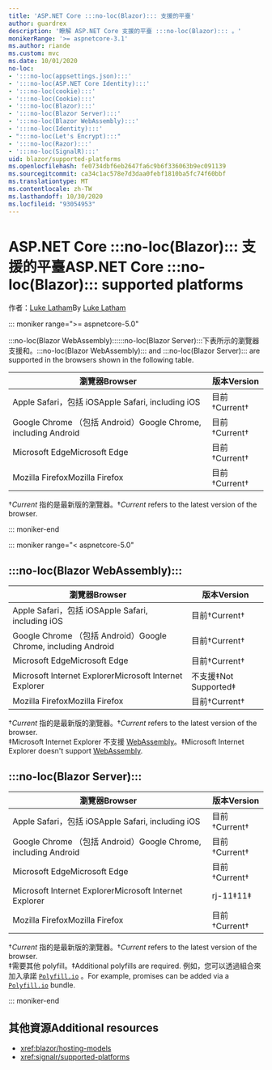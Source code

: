 ```yaml
---
title: 'ASP.NET Core :::no-loc(Blazor)::: 支援的平臺'
author: guardrex
description: '瞭解 ASP.NET Core 支援的平臺 :::no-loc(Blazor)::: 。'
monikerRange: '>= aspnetcore-3.1'
ms.author: riande
ms.custom: mvc
ms.date: 10/01/2020
no-loc:
- ':::no-loc(appsettings.json):::'
- ':::no-loc(ASP.NET Core Identity):::'
- ':::no-loc(cookie):::'
- ':::no-loc(Cookie):::'
- ':::no-loc(Blazor):::'
- ':::no-loc(Blazor Server):::'
- ':::no-loc(Blazor WebAssembly):::'
- ':::no-loc(Identity):::'
- ":::no-loc(Let's Encrypt):::"
- ':::no-loc(Razor):::'
- ':::no-loc(SignalR):::'
uid: blazor/supported-platforms
ms.openlocfilehash: fe0734dbf6eb2647fa6c9b6f336063b9ec091139
ms.sourcegitcommit: ca34c1ac578e7d3daa0febf1810ba5fc74f60bbf
ms.translationtype: MT
ms.contentlocale: zh-TW
ms.lasthandoff: 10/30/2020
ms.locfileid: "93054953"
---
```

# <a name="aspnet-core-no-locblazor-supported-platforms"></a><span data-ttu-id="8207c-103">ASP.NET Core :::no-loc(Blazor)::: 支援的平臺</span><span class="sxs-lookup"><span data-stu-id="8207c-103">ASP.NET Core :::no-loc(Blazor)::: supported platforms</span></span>

<span data-ttu-id="8207c-104">作者：[Luke Latham](https://github.com/guardrex)</span><span class="sxs-lookup"><span data-stu-id="8207c-104">By [Luke Latham](https://github.com/guardrex)</span></span>

::: moniker range=">= aspnetcore-5.0"

<span data-ttu-id="8207c-105">:::no-loc(Blazor WebAssembly)::::::no-loc(Blazor Server):::下表所示的瀏覽器支援和。</span><span class="sxs-lookup"><span data-stu-id="8207c-105">:::no-loc(Blazor WebAssembly)::: and :::no-loc(Blazor Server)::: are supported in the browsers shown in the following table.</span></span>

| <span data-ttu-id="8207c-106">瀏覽器</span><span class="sxs-lookup"><span data-stu-id="8207c-106">Browser</span></span>                          | <span data-ttu-id="8207c-107">版本</span><span class="sxs-lookup"><span data-stu-id="8207c-107">Version</span></span>         |
| -------------------------------- | --------------- |
| <span data-ttu-id="8207c-108">Apple Safari，包括 iOS</span><span class="sxs-lookup"><span data-stu-id="8207c-108">Apple Safari, including iOS</span></span>      | <span data-ttu-id="8207c-109">目前&dagger;</span><span class="sxs-lookup"><span data-stu-id="8207c-109">Current&dagger;</span></span> |
| <span data-ttu-id="8207c-110">Google Chrome （包括 Android）</span><span class="sxs-lookup"><span data-stu-id="8207c-110">Google Chrome, including Android</span></span> | <span data-ttu-id="8207c-111">目前&dagger;</span><span class="sxs-lookup"><span data-stu-id="8207c-111">Current&dagger;</span></span> |
| <span data-ttu-id="8207c-112">Microsoft Edge</span><span class="sxs-lookup"><span data-stu-id="8207c-112">Microsoft Edge</span></span>                   | <span data-ttu-id="8207c-113">目前&dagger;</span><span class="sxs-lookup"><span data-stu-id="8207c-113">Current&dagger;</span></span> |
| <span data-ttu-id="8207c-114">Mozilla Firefox</span><span class="sxs-lookup"><span data-stu-id="8207c-114">Mozilla Firefox</span></span>                  | <span data-ttu-id="8207c-115">目前&dagger;</span><span class="sxs-lookup"><span data-stu-id="8207c-115">Current&dagger;</span></span> |  

<span data-ttu-id="8207c-116">&dagger;*Current* 指的是最新版的瀏覽器。</span><span class="sxs-lookup"><span data-stu-id="8207c-116">&dagger;*Current* refers to the latest version of the browser.</span></span>  

::: moniker-end

::: moniker range="< aspnetcore-5.0"

## :::no-loc(Blazor WebAssembly):::

| <span data-ttu-id="8207c-117">瀏覽器</span><span class="sxs-lookup"><span data-stu-id="8207c-117">Browser</span></span>                          | <span data-ttu-id="8207c-118">版本</span><span class="sxs-lookup"><span data-stu-id="8207c-118">Version</span></span>               |
| -------------------------------- | --------------------- |
| <span data-ttu-id="8207c-119">Apple Safari，包括 iOS</span><span class="sxs-lookup"><span data-stu-id="8207c-119">Apple Safari, including iOS</span></span>      | <span data-ttu-id="8207c-120">目前&dagger;</span><span class="sxs-lookup"><span data-stu-id="8207c-120">Current&dagger;</span></span>       |
| <span data-ttu-id="8207c-121">Google Chrome （包括 Android）</span><span class="sxs-lookup"><span data-stu-id="8207c-121">Google Chrome, including Android</span></span> | <span data-ttu-id="8207c-122">目前&dagger;</span><span class="sxs-lookup"><span data-stu-id="8207c-122">Current&dagger;</span></span>       |
| <span data-ttu-id="8207c-123">Microsoft Edge</span><span class="sxs-lookup"><span data-stu-id="8207c-123">Microsoft Edge</span></span>                   | <span data-ttu-id="8207c-124">目前&dagger;</span><span class="sxs-lookup"><span data-stu-id="8207c-124">Current&dagger;</span></span>       |
| <span data-ttu-id="8207c-125">Microsoft Internet Explorer</span><span class="sxs-lookup"><span data-stu-id="8207c-125">Microsoft Internet Explorer</span></span>      | <span data-ttu-id="8207c-126">不支援&Dagger;</span><span class="sxs-lookup"><span data-stu-id="8207c-126">Not Supported&Dagger;</span></span> |
| <span data-ttu-id="8207c-127">Mozilla Firefox</span><span class="sxs-lookup"><span data-stu-id="8207c-127">Mozilla Firefox</span></span>                  | <span data-ttu-id="8207c-128">目前&dagger;</span><span class="sxs-lookup"><span data-stu-id="8207c-128">Current&dagger;</span></span>       |  

<span data-ttu-id="8207c-129">&dagger;*Current* 指的是最新版的瀏覽器。</span><span class="sxs-lookup"><span data-stu-id="8207c-129">&dagger;*Current* refers to the latest version of the browser.</span></span>  
<span data-ttu-id="8207c-130">&Dagger;Microsoft Internet Explorer 不支援 [WebAssembly](https://webassembly.org)。</span><span class="sxs-lookup"><span data-stu-id="8207c-130">&Dagger;Microsoft Internet Explorer doesn't support [WebAssembly](https://webassembly.org).</span></span>

## :::no-loc(Blazor Server):::

| <span data-ttu-id="8207c-131">瀏覽器</span><span class="sxs-lookup"><span data-stu-id="8207c-131">Browser</span></span>                          | <span data-ttu-id="8207c-132">版本</span><span class="sxs-lookup"><span data-stu-id="8207c-132">Version</span></span>         |
| -------------------------------- | --------------- |
| <span data-ttu-id="8207c-133">Apple Safari，包括 iOS</span><span class="sxs-lookup"><span data-stu-id="8207c-133">Apple Safari, including iOS</span></span>      | <span data-ttu-id="8207c-134">目前&dagger;</span><span class="sxs-lookup"><span data-stu-id="8207c-134">Current&dagger;</span></span> |
| <span data-ttu-id="8207c-135">Google Chrome （包括 Android）</span><span class="sxs-lookup"><span data-stu-id="8207c-135">Google Chrome, including Android</span></span> | <span data-ttu-id="8207c-136">目前&dagger;</span><span class="sxs-lookup"><span data-stu-id="8207c-136">Current&dagger;</span></span> |
| <span data-ttu-id="8207c-137">Microsoft Edge</span><span class="sxs-lookup"><span data-stu-id="8207c-137">Microsoft Edge</span></span>                   | <span data-ttu-id="8207c-138">目前&dagger;</span><span class="sxs-lookup"><span data-stu-id="8207c-138">Current&dagger;</span></span> |
| <span data-ttu-id="8207c-139">Microsoft Internet Explorer</span><span class="sxs-lookup"><span data-stu-id="8207c-139">Microsoft Internet Explorer</span></span>      | <span data-ttu-id="8207c-140">rj-11&Dagger;</span><span class="sxs-lookup"><span data-stu-id="8207c-140">11&Dagger;</span></span>      |
| <span data-ttu-id="8207c-141">Mozilla Firefox</span><span class="sxs-lookup"><span data-stu-id="8207c-141">Mozilla Firefox</span></span>                  | <span data-ttu-id="8207c-142">目前&dagger;</span><span class="sxs-lookup"><span data-stu-id="8207c-142">Current&dagger;</span></span> |

<span data-ttu-id="8207c-143">&dagger;*Current* 指的是最新版的瀏覽器。</span><span class="sxs-lookup"><span data-stu-id="8207c-143">&dagger;*Current* refers to the latest version of the browser.</span></span>  
<span data-ttu-id="8207c-144">&Dagger;需要其他 polyfill。</span><span class="sxs-lookup"><span data-stu-id="8207c-144">&Dagger;Additional polyfills are required.</span></span> <span data-ttu-id="8207c-145">例如，您可以透過組合來加入承諾 [`Polyfill.io`](https://polyfill.io/v3/) 。</span><span class="sxs-lookup"><span data-stu-id="8207c-145">For example, promises can be added via a [`Polyfill.io`](https://polyfill.io/v3/) bundle.</span></span>

::: moniker-end

## <a name="additional-resources"></a><span data-ttu-id="8207c-146">其他資源</span><span class="sxs-lookup"><span data-stu-id="8207c-146">Additional resources</span></span>

* <xref:blazor/hosting-models>
* <xref:signalr/supported-platforms>

